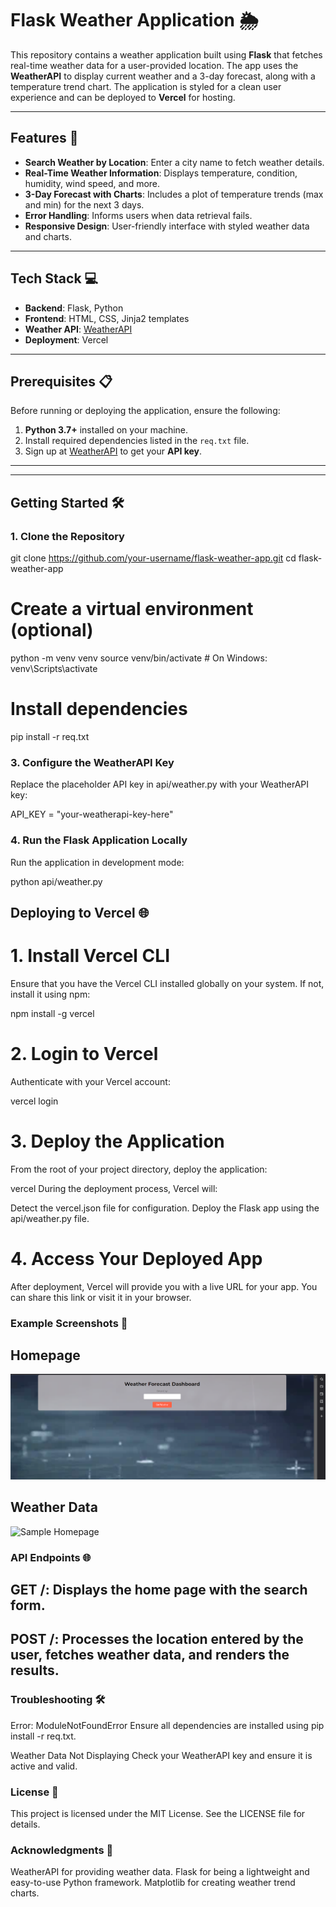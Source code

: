 # Flask Weather Application 🌦️

This repository contains a weather application built using **Flask** that fetches real-time weather data for a user-provided location. The app uses the **WeatherAPI** to display current weather and a 3-day forecast, along with a temperature trend chart. The application is styled for a clean user experience and can be deployed to **Vercel** for hosting.

---

## Features 🚀

- **Search Weather by Location**: Enter a city name to fetch weather details.
- **Real-Time Weather Information**: Displays temperature, condition, humidity, wind speed, and more.
- **3-Day Forecast with Charts**: Includes a plot of temperature trends (max and min) for the next 3 days.
- **Error Handling**: Informs users when data retrieval fails.
- **Responsive Design**: User-friendly interface with styled weather data and charts.

---

## Tech Stack 💻

- **Backend**: Flask, Python
- **Frontend**: HTML, CSS, Jinja2 templates
- **Weather API**: [WeatherAPI](https://www.weatherapi.com/)
- **Deployment**: Vercel

---

## Prerequisites 📋

Before running or deploying the application, ensure the following:

1. **Python 3.7+** installed on your machine.
2. Install required dependencies listed in the `req.txt` file.
3. Sign up at [WeatherAPI](https://www.weatherapi.com/) to get your **API key**.

---


---

## Getting Started 🛠️

### 1. Clone the Repository


git clone https://github.com/your-username/flask-weather-app.git
cd flask-weather-app




# Create a virtual environment (optional)
python -m venv venv
source venv/bin/activate  # On Windows: venv\Scripts\activate

# Install dependencies
pip install -r req.txt

### 3. Configure the WeatherAPI Key
Replace the placeholder API key in api/weather.py with your WeatherAPI key:

API_KEY = "your-weatherapi-key-here"

### 4. Run the Flask Application Locally

Run the application in development mode:


python api/weather.py


## Deploying to Vercel 🌐
# 1. Install Vercel CLI
Ensure that you have the Vercel CLI installed globally on your system. If not, install it using npm:


npm install -g vercel
# 2. Login to Vercel
Authenticate with your Vercel account:

vercel login

# 3. Deploy the Application
From the root of your project directory, deploy the application:

vercel
During the deployment process, Vercel will:

Detect the vercel.json file for configuration.
Deploy the Flask app using the api/weather.py file.
# 4. Access Your Deployed App
After deployment, Vercel will provide you with a live URL for your app. You can share this link or visit it in your browser.

### Example Screenshots 🌟
## Homepage
![Sample Homepage](weatherForeacastApp/frontend/homepage.png)


## Weather Data
![Sample Homepage](weatherForeacastApp/frontend/Screenshot2024-12-16190433.png)


### API Endpoints 🌐
## GET /: Displays the home page with the search form.
## POST /: Processes the location entered by the user, fetches weather data, and renders the results.

### Troubleshooting 🛠️
Error: ModuleNotFoundError
Ensure all dependencies are installed using pip install -r req.txt.

Weather Data Not Displaying
Check your WeatherAPI key and ensure it is active and valid.

### License 📜
This project is licensed under the MIT License. See the LICENSE file for details.

### Acknowledgments 🙏

WeatherAPI for providing weather data.
Flask for being a lightweight and easy-to-use Python framework.
Matplotlib for creating weather trend charts.

